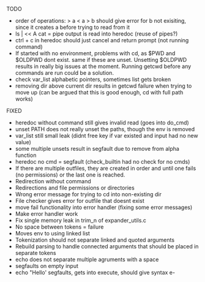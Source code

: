 TODO
- order of operations: > a < a > b should give error for b not exisiting, since it creates a before trying to read from it
- ls | << A cat = pipe output is read into heredoc  (reuse of pipes?)
- ctrl + c in heredoc should just cancel and return prompt (not running command)
- If started with no environment, problems with cd, as $PWD and $OLDPWD dont exist. same if these are unset. Unsetting $OLDPWD results in really big issues at the moment. Running getcwd before any commands are run could be a solution.
- check var_list alphabetic pointers, sometimes list gets broken
- removing dir above current dir results in getcwd failure when trying to move up (can be argued that this is good enough, cd with full path works)

FIXED
- heredoc without command still gives invalid read (goes into do_cmd)
- unset PATH does not really unset the paths, though the env is removed
- var_list still small leak (didnt free key if var existed and input had no new value)
- some multiple unsets result in segfault due to remove from alpha function
- heredoc no cmd = segfault (check_builtin had no check for no cmds)
- If there are multiple outfiles, they are created in order and until one fails (no permissions) or the last one is reached.
- Redirection without command
- Redirections and file permissions or directories
- Wrong error message for trying to cd into non-existing dir
- File checker gives error for outfile that doesnt exist
- move fail functionality into error handler (fixing some error messages)
- Make error handler work
- Fix single memory leak in trim_n of expander_utils.c
- No space between tokens = failure
- Moves env to using linked list
- Tokenization should not separate linked and quoted arguments
- Rebuild parsing to handle connected arguments that should be placed in separate tokens
- echo does not separate multiple agruments with a space
- segfaults on empty input
- echo "Hello' segfaults, gets into execute, should give syntax e-